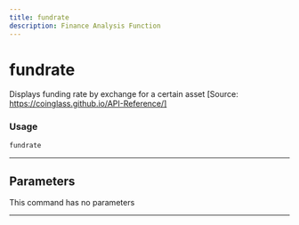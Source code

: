 ```yaml
---
title: fundrate
description: Finance Analysis Function
---
```


# fundrate

Displays funding rate by exchange for a certain asset [Source: https://coinglass.github.io/API-Reference/]

### Usage

```python
fundrate
```

---

## Parameters

This command has no parameters


---
